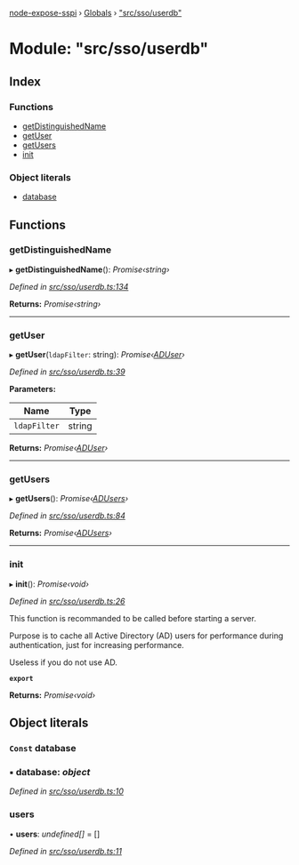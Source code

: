 [node-expose-sspi](../README.md) › [Globals](../globals.md) › ["src/sso/userdb"](_src_sso_userdb_.md)

# Module: "src/sso/userdb"

## Index

### Functions

* [getDistinguishedName](_src_sso_userdb_.md#getdistinguishedname)
* [getUser](_src_sso_userdb_.md#getuser)
* [getUsers](_src_sso_userdb_.md#getusers)
* [init](_src_sso_userdb_.md#init)

### Object literals

* [database](_src_sso_userdb_.md#const-database)

## Functions

###  getDistinguishedName

▸ **getDistinguishedName**(): *Promise‹string›*

*Defined in [src/sso/userdb.ts:134](https://github.com/jlguenego/node-expose-sspi/blob/f44ba74/src/sso/userdb.ts#L134)*

**Returns:** *Promise‹string›*

___

###  getUser

▸ **getUser**(`ldapFilter`: string): *Promise‹[ADUser](../interfaces/_src_sso_interfaces_.aduser.md)›*

*Defined in [src/sso/userdb.ts:39](https://github.com/jlguenego/node-expose-sspi/blob/f44ba74/src/sso/userdb.ts#L39)*

**Parameters:**

Name | Type |
------ | ------ |
`ldapFilter` | string |

**Returns:** *Promise‹[ADUser](../interfaces/_src_sso_interfaces_.aduser.md)›*

___

###  getUsers

▸ **getUsers**(): *Promise‹[ADUsers](_src_sso_interfaces_.md#adusers)›*

*Defined in [src/sso/userdb.ts:84](https://github.com/jlguenego/node-expose-sspi/blob/f44ba74/src/sso/userdb.ts#L84)*

**Returns:** *Promise‹[ADUsers](_src_sso_interfaces_.md#adusers)›*

___

###  init

▸ **init**(): *Promise‹void›*

*Defined in [src/sso/userdb.ts:26](https://github.com/jlguenego/node-expose-sspi/blob/f44ba74/src/sso/userdb.ts#L26)*

This function is recommanded to be called before starting a server.

Purpose is to cache all Active Directory (AD) users for
performance during authentication, just for increasing performance.

Useless if you do not use AD.

**`export`** 

**Returns:** *Promise‹void›*

## Object literals

### `Const` database

### ▪ **database**: *object*

*Defined in [src/sso/userdb.ts:10](https://github.com/jlguenego/node-expose-sspi/blob/f44ba74/src/sso/userdb.ts#L10)*

###  users

• **users**: *undefined[]* = []

*Defined in [src/sso/userdb.ts:11](https://github.com/jlguenego/node-expose-sspi/blob/f44ba74/src/sso/userdb.ts#L11)*

